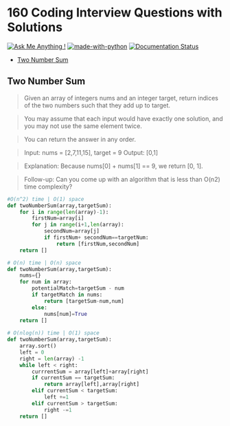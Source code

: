 # **160 Coding Interview Questions with Solutions**
[![Ask Me Anything !](https://img.shields.io/badge/Ask%20me-anything-1abc9c.svg)](https://GitHub.com/Naereen/ama)
[![made-with-python](https://img.shields.io/badge/Made%20with-Python-1f425f.svg)](https://www.python.org/)
[![Documentation Status](https://readthedocs.org/projects/ansicolortags/badge/?version=latest)](http://ansicolortags.readthedocs.io/?badge=latest)

- [Two Number Sum](#two-number-sum)


## Two Number Sum
> Given an array of integers nums and an integer target, return indices of the two numbers such that they add up to target.

> You may assume that each input would have exactly one solution, and you may not use the same element twice.

> You can return the answer in any order.

>Input: nums = [2,7,11,15], target = 9
Output: [0,1]

> Explanation: Because nums[0] + nums[1] == 9, we return [0, 1].

> Follow-up: Can you come up with an algorithm that is less than O(n2) time complexity?


```python
#O(n^2) time | O(1) space
def twoNumberSum(array,targetSum):
    for i in range(len(array)-1):
        firstNum=array[i]
        for j in range(i+1,len(array):
            secondNum=array[j]
            if firstNum+ secondNum==targetNum:
                return [firstNum,secondNum]
    return []

# O(n) time | O(n) space
def twoNumberSum(array,targetSum):
    nums={}
    for num in array:
        potentialMatch=targetSum - num
        if targetMatch in nums:
            return [targetSum-num,num]
        else:
            nums[num]=True
    return []
        
# O(nlog(n)) time | O(1) space
def twoNumberSum(array,targetSum):
    array.sort()
    left = 0
    right = len(array) -1 
    while left < right:
        currrentSum = array[left]+array[right]
        if currentSum == targetSum:
            return array[left],array[right]
        elif currentSum < targetSum:
            left +=1
        elif currentSum > targetSum:
            right -=1
    return []


```